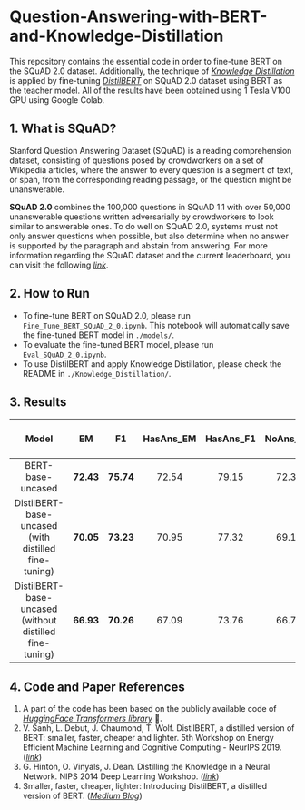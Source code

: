 # Question-Answering-with-BERT-and-Knowledge-Distillation

This repository contains the essential code in order to fine-tune BERT on the SQuAD 2.0 dataset. Additionally, the technique of [_Knowledge Distillation_](https://arxiv.org/abs/1503.02531) is applied by fine-tuning [_DistilBERT_](https://arxiv.org/abs/1910.01108) on SQuAD 2.0 dataset using BERT as the teacher model. All of the results have been obtained using 1 Tesla V100 GPU using Google Colab. 


## 1. What is SQuAD?
Stanford Question Answering Dataset (SQuAD) is a reading comprehension dataset, consisting of questions posed by crowdworkers on a set of Wikipedia articles, where the answer to every question is a segment of text, or span, from the corresponding reading passage, or the question might be unanswerable.

<b>SQuAD 2.0</b> combines the 100,000 questions in SQuAD 1.1 with over 50,000 unanswerable questions written adversarially by crowdworkers to look similar to answerable ones. To do well on SQuAD 2.0, systems must not only answer questions when possible, but also determine when no answer is supported by the paragraph and abstain from answering. For more information regarding the SQuAD dataset and the current leaderboard, you can visit the following [_link_](https://rajpurkar.github.io/SQuAD-explorer/).


## 2. How to Run
* To fine-tune BERT on SQuAD 2.0, please run `Fine_Tune_BERT_SQuAD_2_0.ipynb`. This notebook will automatically save the fine-tuned BERT model in `./models/`.
* To evaluate the fine-tuned BERT model, please run `Eval_SQuAD_2_0.ipynb`.
* To use DistilBERT and apply Knowledge Distillation, please check the README in `./Knowledge_Distillation/`.


## 3. Results

| Model                                                      | EM                    | F1 | HasAns_EM | HasAns_F1 | NoAns_EM | NoAns_F1  | No. of parameters (millions) |
| :---:                                                      |    :---:              | :---:| :---:| :---:| :---:| :---:| :---:| 
| BERT-base-uncased                                          |  **72.43**            | **75.74** | 72.54 | 79.15 | 72.33 | 72.33 | 110 |   
| DistilBERT-base-uncased (with distilled fine-tuning)       |  **70.05**            | **73.23** | 70.95 | 77.32 | 69.15 | 69.15 | 66 |   
| DistilBERT-base-uncased (without distilled fine-tuning)    |  **66.93**            | **70.26** | 67.09 | 73.76 | 66.78 | 66.78 | 66 |  


## 4. Code and Paper References

1. A part of the code has been based on the publicly available code of [_HuggingFace Transformers library_](https://github.com/huggingface/transformers) 🤗.
2. V. Sanh, L. Debut, J. Chaumond, T. Wolf. DistilBERT, a distilled version of BERT: smaller, faster, cheaper and lighter. 5th Workshop on Energy Efficient Machine Learning and Cognitive Computing - NeurIPS 2019. ([_link_](https://arxiv.org/abs/1910.01108))
3. G. Hinton, O. Vinyals, J. Dean. Distilling the Knowledge in a Neural Network. NIPS 2014 Deep Learning Workshop. ([_link_](https://arxiv.org/abs/1503.02531))
4. Smaller, faster, cheaper, lighter: Introducing DistilBERT, a distilled version of BERT. ([_Medium Blog_](https://medium.com/huggingface/distilbert-8cf3380435b5))

